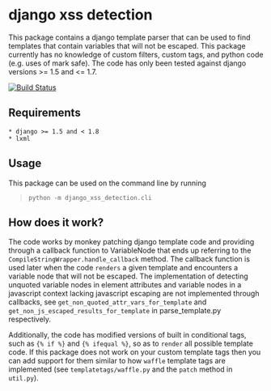 # django xss detection
This package contains a django template parser that can be used to find templates
that contain variables that will not be escaped. This package currently has
no knowledge of custom filters, custom tags, and python code (e.g. uses of
mark safe). The code has only been tested against django versions >= 1.5 and <= 1.7.

[![Build Status](https://travis-ci.org/dbaxa/django_xss_detection.svg?branch=restrict_django_version_range)](https://travis-ci.org/dbaxa/django_xss_detection)

## Requirements
	* django >= 1.5 and < 1.8
	* lxml
## Usage
This package can be used on the command line by running
> `python -m django_xss_detection.cli`

## How does it work?
The code works by monkey patching django template code and providing through 
a callback function to VariableNode that ends up referring to the
`CompileStringWrapper.handle_callback` method. The callback function is used
later when the code `renders` a given template and encounters a variable node
that will not be escaped. The implementation of detecting unquoted variable nodes 
in element attributes and variable nodes in a javascript context lacking 
javascript escaping are not implemented through callbacks, see
`get_non_quoted_attr_vars_for_template` and 
`get_non_js_escaped_results_for_template` in parse_template.py respectively.

Additionally, the code has modified versions of built in conditional tags,
such as `{% if %}` and `{% ifequal %}`, so as to `render` all possible template
code. If this package does not work on your custom template tags then
you can add support for them similar to how `waffle` template tags are
implemented (see `templatetags/waffle.py` and the `patch` method in `util.py`).
